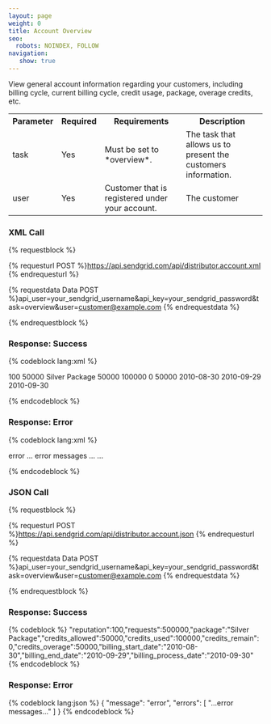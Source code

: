 ```yaml
---
layout: page
weight: 0
title: Account Overview
seo:
  robots: NOINDEX, FOLLOW
navigation:
   show: true
---
```


View general account information regarding your customers, including billing cycle, current billing cycle, credit usage, package, overage credits, etc.

<table class="table table-bordered table-striped">
   <tbody>
      <tr>
         <th>Parameter</th>
         <th>Required</th>
         <th>Requirements</th>
         <th>Description</th>
      </tr>
      <tr>
         <td>task</td>
         <td>Yes</td>
         <td>Must be set to *overview*.</td>
         <td>The task that allows us to present the customers information.</td>
      </tr>
      <tr>
         <td>user</td>
         <td>Yes</td>
         <td>Customer that is registered under your account.</td>
         <td>The customer</td>
      </tr>
   </tbody>
</table>

### XML Call

{% requestblock %}

  {% requesturl POST %}https://api.sendgrid.com/api/distributor.account.xml
  {% endrequesturl %}

  {% requestdata Data POST %}api_user=your_sendgrid_username&api_key=your_sendgrid_password&task=overview&user=customer@example.com
  {% endrequestdata %}

{% endrequestblock %}

### Response: Success


{% codeblock lang:xml %}
<?xml version="1.0" encoding="ISO-8859-1"?>

<result>
   <overview>
      <reputation>100</reputation>
      <requests>50000</requests>
      <package>Silver Package</package>
      <credits_allowed>50000</credits_allowed>
      <credits_used>100000</credits_used>
      <credits_remain>0</credits_remain>
      <credits_overage>50000</credits_overage>
      <billing_start_date>2010-08-30</billing_start_date>
      <billing_end_date>2010-09-29</billing_end_date>
      <billing_process_date>2010-09-30</billing_process_date>
   </overview>
</result>

{% endcodeblock %}


### Response: Error


{% codeblock lang:xml %}
<?xml version="1.0" encoding="ISO-8859-1"?>

<result>
   <message>error</message>
   <errors>
      <error>
        ... error messages ...
      </error>
      ...
   </errors>
</result>

{% endcodeblock %}


### JSON Call

{% requestblock %}

  {% requesturl POST %}https://api.sendgrid.com/api/distributor.account.json
  {% endrequesturl %}

  {% requestdata Data POST %}api_user=your_sendgrid_username&api_key=your_sendgrid_password&task=overview&user=customer@example.com
  {% endrequestdata %}

{% endrequestblock %}

### Response: Success


{% codeblock %}
"reputation":100,"requests":500000,"package":"Silver
Package","credits_allowed":50000,"credits_used":100000,"credits_remain":0,"credits_overage":50000,"billing_start_date":"2010-08-30","billing_end_date":"2010-09-29","billing_process_date":"2010-09-30"
{% endcodeblock %}
<h3>Response: Error</h3>

{% codeblock lang:json %}
{
  "message": "error",
  "errors": [
    "...error messages..."
  ]
}
{% endcodeblock %}

